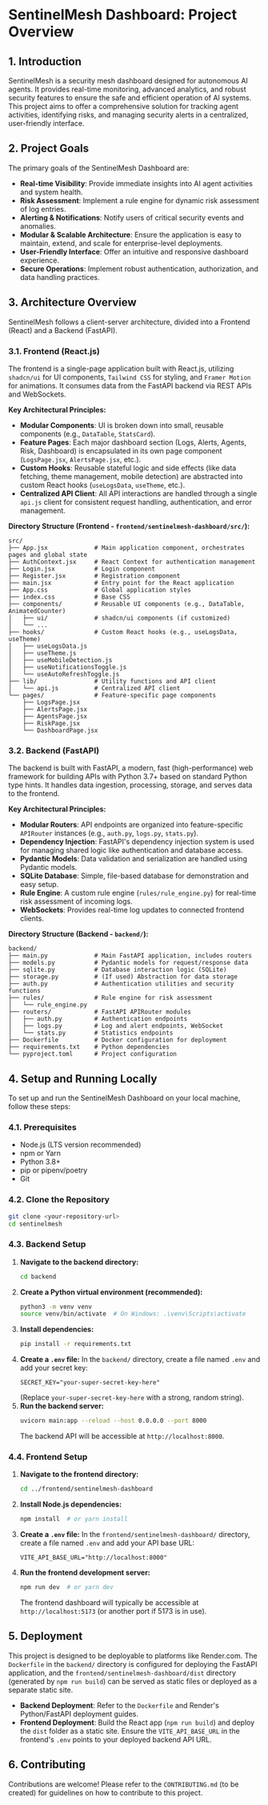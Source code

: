 # SentinelMesh Dashboard: Project Overview

## 1. Introduction

SentinelMesh is a security mesh dashboard designed for autonomous AI agents. It provides real-time monitoring, advanced analytics, and robust security features to ensure the safe and efficient operation of AI systems. This project aims to offer a comprehensive solution for tracking agent activities, identifying risks, and managing security alerts in a centralized, user-friendly interface.

## 2. Project Goals

The primary goals of the SentinelMesh Dashboard are:

*   **Real-time Visibility**: Provide immediate insights into AI agent activities and system health.
*   **Risk Assessment**: Implement a rule engine for dynamic risk assessment of log entries.
*   **Alerting & Notifications**: Notify users of critical security events and anomalies.
*   **Modular & Scalable Architecture**: Ensure the application is easy to maintain, extend, and scale for enterprise-level deployments.
*   **User-Friendly Interface**: Offer an intuitive and responsive dashboard experience.
*   **Secure Operations**: Implement robust authentication, authorization, and data handling practices.

## 3. Architecture Overview

SentinelMesh follows a client-server architecture, divided into a Frontend (React) and a Backend (FastAPI).

### 3.1. Frontend (React.js)

The frontend is a single-page application built with React.js, utilizing `shadcn/ui` for UI components, `Tailwind CSS` for styling, and `Framer Motion` for animations. It consumes data from the FastAPI backend via REST APIs and WebSockets.

**Key Architectural Principles:**

*   **Modular Components**: UI is broken down into small, reusable components (e.g., `DataTable`, `StatsCard`).
*   **Feature Pages**: Each major dashboard section (Logs, Alerts, Agents, Risk, Dashboard) is encapsulated in its own page component (`LogsPage.jsx`, `AlertsPage.jsx`, etc.).
*   **Custom Hooks**: Reusable stateful logic and side effects (like data fetching, theme management, mobile detection) are abstracted into custom React hooks (`useLogsData`, `useTheme`, etc.).
*   **Centralized API Client**: All API interactions are handled through a single `api.js` client for consistent request handling, authentication, and error management.

**Directory Structure (Frontend - `frontend/sentinelmesh-dashboard/src/`):**

```
src/
├── App.jsx             # Main application component, orchestrates pages and global state
├── AuthContext.jsx     # React Context for authentication management
├── Login.jsx           # Login component
├── Register.jsx        # Registration component
├── main.jsx            # Entry point for the React application
├── App.css             # Global application styles
├── index.css           # Base CSS
├── components/         # Reusable UI components (e.g., DataTable, AnimatedCounter)
│   ├── ui/             # shadcn/ui components (if customized)
│   └── ...
├── hooks/              # Custom React hooks (e.g., useLogsData, useTheme)
│   ├── useLogsData.js
│   ├── useTheme.js
│   ├── useMobileDetection.js
│   ├── useNotificationsToggle.js
│   └── useAutoRefreshToggle.js
├── lib/                # Utility functions and API client
│   └── api.js          # Centralized API client
└── pages/              # Feature-specific page components
    ├── LogsPage.jsx
    ├── AlertsPage.jsx
    ├── AgentsPage.jsx
    ├── RiskPage.jsx
    └── DashboardPage.jsx
```

### 3.2. Backend (FastAPI)

The backend is built with FastAPI, a modern, fast (high-performance) web framework for building APIs with Python 3.7+ based on standard Python type hints. It handles data ingestion, processing, storage, and serves data to the frontend.

**Key Architectural Principles:**

*   **Modular Routers**: API endpoints are organized into feature-specific `APIRouter` instances (e.g., `auth.py`, `logs.py`, `stats.py`).
*   **Dependency Injection**: FastAPI's dependency injection system is used for managing shared logic like authentication and database access.
*   **Pydantic Models**: Data validation and serialization are handled using Pydantic models.
*   **SQLite Database**: Simple, file-based database for demonstration and easy setup.
*   **Rule Engine**: A custom rule engine (`rules/rule_engine.py`) for real-time risk assessment of incoming logs.
*   **WebSockets**: Provides real-time log updates to connected frontend clients.

**Directory Structure (Backend - `backend/`):**

```
backend/
├── main.py             # Main FastAPI application, includes routers
├── models.py           # Pydantic models for request/response data
├── sqlite.py           # Database interaction logic (SQLite)
├── storage.py          # (If used) Abstraction for data storage
├── auth.py             # Authentication utilities and security functions
├── rules/              # Rule engine for risk assessment
│   └── rule_engine.py
├── routers/            # FastAPI APIRouter modules
│   ├── auth.py         # Authentication endpoints
│   ├── logs.py         # Log and alert endpoints, WebSocket
│   └── stats.py        # Statistics endpoints
├── Dockerfile          # Docker configuration for deployment
├── requirements.txt    # Python dependencies
└── pyproject.toml      # Project configuration
```

## 4. Setup and Running Locally

To set up and run the SentinelMesh Dashboard on your local machine, follow these steps:

### 4.1. Prerequisites

*   Node.js (LTS version recommended)
*   npm or Yarn
*   Python 3.8+
*   pip or pipenv/poetry
*   Git

### 4.2. Clone the Repository

```bash
git clone <your-repository-url>
cd sentinelmesh
```

### 4.3. Backend Setup

1.  **Navigate to the backend directory:**
    ```bash
    cd backend
    ```
2.  **Create a Python virtual environment (recommended):**
    ```bash
    python3 -m venv venv
    source venv/bin/activate  # On Windows: .\venv\Scripts\activate
    ```
3.  **Install dependencies:**
    ```bash
    pip install -r requirements.txt
    ```
4.  **Create a `.env` file:**
    In the `backend/` directory, create a file named `.env` and add your secret key:
    ```
    SECRET_KEY="your-super-secret-key-here"
    ```
    (Replace `your-super-secret-key-here` with a strong, random string).
5.  **Run the backend server:**
    ```bash
    uvicorn main:app --reload --host 0.0.0.0 --port 8000
    ```
    The backend API will be accessible at `http://localhost:8000`.

### 4.4. Frontend Setup

1.  **Navigate to the frontend directory:**
    ```bash
    cd ../frontend/sentinelmesh-dashboard
    ```
2.  **Install Node.js dependencies:**
    ```bash
    npm install  # or yarn install
    ```
3.  **Create a `.env` file:**
    In the `frontend/sentinelmesh-dashboard/` directory, create a file named `.env` and add your API base URL:
    ```
    VITE_API_BASE_URL="http://localhost:8000"
    ```
4.  **Run the frontend development server:**
    ```bash
    npm run dev  # or yarn dev
    ```
    The frontend dashboard will typically be accessible at `http://localhost:5173` (or another port if 5173 is in use).

## 5. Deployment

This project is designed to be deployable to platforms like Render.com. The `Dockerfile` in the `backend/` directory is configured for deploying the FastAPI application, and the `frontend/sentinelmesh-dashboard/dist` directory (generated by `npm run build`) can be served as static files or deployed as a separate static site.

*   **Backend Deployment**: Refer to the `Dockerfile` and Render's Python/FastAPI deployment guides.
*   **Frontend Deployment**: Build the React app (`npm run build`) and deploy the `dist` folder as a static site. Ensure the `VITE_API_BASE_URL` in the frontend's `.env` points to your deployed backend API URL.

## 6. Contributing

Contributions are welcome! Please refer to the `CONTRIBUTING.md` (to be created) for guidelines on how to contribute to this project.

